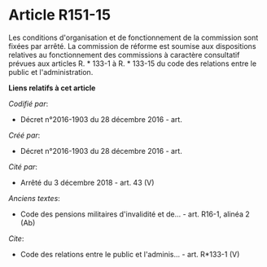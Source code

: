 # Article R151-15

Les conditions d'organisation et de fonctionnement de la commission sont fixées par arrêté. La commission de réforme est
soumise aux dispositions relatives au fonctionnement des commissions à caractère consultatif prévues aux articles R. * 133-1
à R. * 133-15 du code des relations entre le public et l'administration.

**Liens relatifs à cet article**

_Codifié par_:

  - Décret n°2016-1903 du 28 décembre 2016 - art.

_Créé par_:

  - Décret n°2016-1903 du 28 décembre 2016 - art.

_Cité par_:

  - Arrêté du 3 décembre 2018 - art. 43 (V)

_Anciens textes_:

  - Code des pensions militaires d'invalidité et de... - art. R16-1, alinéa 2 (Ab)

_Cite_:

  - Code des relations entre le public et l'adminis... - art. R*133-1 (V)
